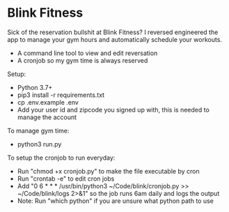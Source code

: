 # Blink Fitness

Sick of the reservation bullshit at Blink Fitness?
I reversed engineered the app to manage your gym hours and automatically schedule your workouts.

- A command line tool to view and edit reversation
- A cronjob so my gym time is always reserved

Setup:
 - Python 3.7+
 - pip3 install -r requirements.txt
 - cp .env.example .env
 - Add your user id and zipcode you signed up with, this is needed to manage the account

To manage gym time:
 - python3 run.py

To setup the cronjob to run everyday:
 - Run "chmod +x cronjob.py" to make the file executable by cron
 - Run "crontab -e" to edit cron jobs
 - Add "0 6 * * * /usr/bin/python3 ~/Code/blink/cronjob.py >> ~/Code/blink/logs 2>&1" so the job runs 6am daily and logs the output
 - Note: Run "which python" if you are unsure what python path to use
